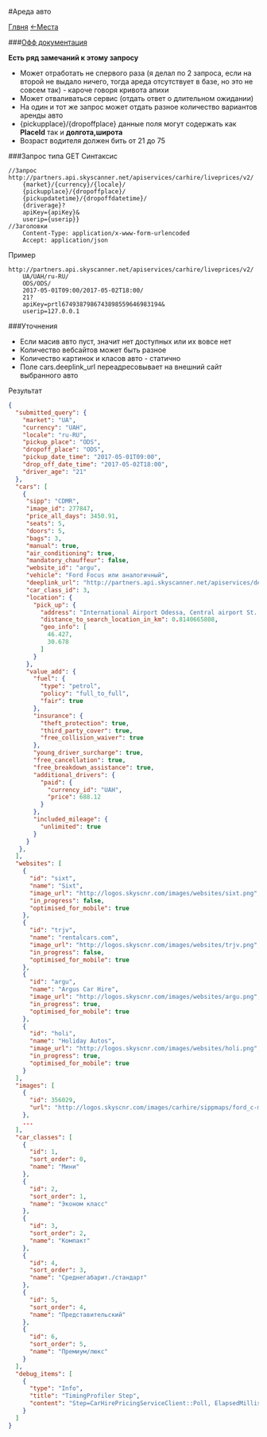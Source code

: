 #Ареда авто

[Глвня](https://github.com/tolyaganzin/skyscanner-RU) [<-Места](https://github.com/tolyaganzin/skyscanner-RU/blob/master/places.md)

###[Офф документация](https://skyscanner.github.io/slate/#car-hire-live-prices)

**Есть ряд замечаний к этому запросу**

* Может отработать не спервого раза (я делал по 2 запроса, если на второй не выдало ничего, тогда ареда отсутствует в базе, но это не совсем так) - кароче говоря кривота апихи
* Может отваливаться сервис (отдать ответ о длительном ожидании)
* На один и тот же запрос может отдать разное количество вариантов аренды авто
* {pickupplace}/{dropoffplace} данные поля могут содержать как **PlaceId** так и **долгота,широта**
* Возраст водителя должен бить от 21 до 75


###Запрос типа GET
Синтаксис
```
//Запрос
http://partners.api.skyscanner.net/apiservices/carhire/liveprices/v2/
    {market}/{currency}/{locale}/
    {pickupplace}/{dropoffplace}/
    {pickupdatetime}/{dropoffdatetime}/
    {driverage}?
    apiKey={apiKey}&
    userip={userip}}
//Заголовки
    Content-Type: application/x-www-form-urlencoded
    Accept: application/json
```

Пример
```
http://partners.api.skyscanner.net/apiservices/carhire/liveprices/v2/
    UA/UAH/ru-RU/
    ODS/ODS/
    2017-05-01T09:00/2017-05-02T18:00/
    21?
    apiKey=prtl6749387986743898559646983194&
    userip=127.0.0.1
```
###Уточнения
* Если масив авто пуст, значит нет доступных или их вовсе нет
* Количество вебсайтов может быть разное
* Количество картинок и класов авто - статично
* Поле cars.deeplink_url переадресовывает на внешний сайт выбранного авто

Результат
```json
{
  "submitted_query": {
    "market": "UA",
    "currency": "UAH",
    "locale": "ru-RU",
    "pickup_place": "ODS",
    "dropoff_place": "ODS",
    "pickup_date_time": "2017-05-01T09:00",
    "drop_off_date_time": "2017-05-02T18:00",
    "driver_age": "21"
  },
  "cars": [
    {
     "sipp": "CDMR",
     "image_id": 277847,
     "price_all_days": 3450.91,
     "seats": 5,
     "doors": 5,
     "bags": 3,
     "manual": true,
     "air_conditioning": true,
     "mandatory_chauffeur": false,
     "website_id": "argu",
     "vehicle": "Ford Focus или аналогичный",
     "deeplink_url": "http://partners.api.skyscanner.net/apiservices/deeplink/v2?_cje=jzj5DawL5zJyT%2bnfeP9GJWfImnVvZd7vh0AJSObmdOp8YP07VbGmhzc%2bVTc80nUp&url=http%3a%2f%2fwww.apideeplink.com%2fcarhire_deeplink%2f2.0%2fargu%2fcarhi%2fcar%2fUA%2cru%2cUAH%2fODS%2fODS%2f2017-05-01T09%3a00%3a00%2f2017-05-02T18%3a00%3a00%2f21%2fcars%2feu-west-1.prod_46b3ae8e529ce0bc7137f4872b804122%3fchannel%3ddataapi%26sipp%3dCDMR%26vendor%3dNational%26pickuproutenodeid%3d14920%26dropoffroutenodeid%3d14920&serviceType=CarHireDeeplink",
     "car_class_id": 3,
     "location": {
       "pick_up": {
         "address": "International Airport Odessa, Central airport St. 25, 65036",
         "distance_to_search_location_in_km": 0.8140665808,
         "geo_info": [
           46.427,
           30.678
         ]
       }
     },
     "value_add": {
       "fuel": {
         "type": "petrol",
         "policy": "full_to_full",
         "fair": true
       },
       "insurance": {
         "theft_protection": true,
         "third_party_cover": true,
         "free_collision_waiver": true
       },
       "young_driver_surcharge": true,
       "free_cancellation": true,
       "free_breakdown_assistance": true,
       "additional_drivers": {
         "paid": {
           "currency_id": "UAH",
           "price": 688.12
         }
       },
       "included_mileage": {
         "unlimited": true
       }
     }
   },
  ],
  "websites": [
    {
      "id": "sixt",
      "name": "Sixt",
      "image_url": "http://logos.skyscnr.com/images/websites/sixt.png",
      "in_progress": false,
      "optimised_for_mobile": true
    },
    {
      "id": "trjv",
      "name": "rentalcars.com",
      "image_url": "http://logos.skyscnr.com/images/websites/trjv.png",
      "in_progress": false,
      "optimised_for_mobile": true
    },
    {
      "id": "argu",
      "name": "Argus Car Hire",
      "image_url": "http://logos.skyscnr.com/images/websites/argu.png",
      "in_progress": true,
      "optimised_for_mobile": true
    },
    {
      "id": "holi",
      "name": "Holiday Autos",
      "image_url": "http://logos.skyscnr.com/images/websites/holi.png",
      "in_progress": true,
      "optimised_for_mobile": true
    }
  ],
  "images": [
    {
      "id": 356029,
      "url": "http://logos.skyscnr.com/images/carhire/sippmaps/ford_c-max.jpg"
    },
    ...
  ],
  "car_classes": [
    {
      "id": 1,
      "sort_order": 0,
      "name": "Мини"
    },
    {
      "id": 2,
      "sort_order": 1,
      "name": "Эконом класс"
    },
    {
      "id": 3,
      "sort_order": 2,
      "name": "Компакт"
    },
    {
      "id": 4,
      "sort_order": 3,
      "name": "Среднегабарит./стандарт"
    },
    {
      "id": 5,
      "sort_order": 4,
      "name": "Представительский"
    },
    {
      "id": 6,
      "sort_order": 5,
      "name": "Премиум/люкс"
    }
  ],
  "debug_items": [
    {
      "type": "Info",
      "title": "TimingProfiler Step",
      "content": "Step=CarHirePricingServiceClient::Poll, ElapsedMilliseconds=352"
    }
  ]
}
```
